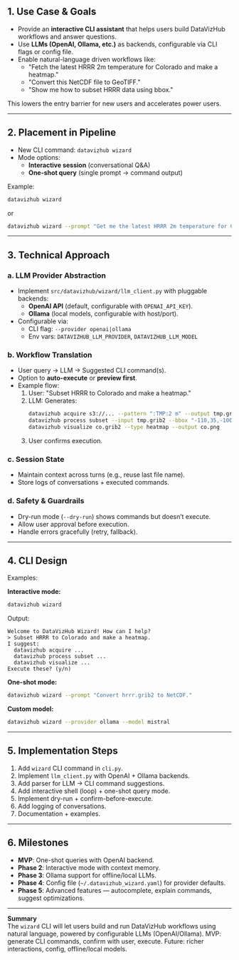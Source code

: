 ## 1. **Use Case & Goals**
- Provide an **interactive CLI assistant** that helps users build DataVizHub workflows and answer questions.  
- Use **LLMs (OpenAI, Ollama, etc.)** as backends, configurable via CLI flags or config file.  
- Enable natural-language driven workflows like:
  - "Fetch the latest HRRR 2m temperature for Colorado and make a heatmap."
  - "Convert this NetCDF file to GeoTIFF."
  - "Show me how to subset HRRR data using bbox."

This lowers the entry barrier for new users and accelerates power users.

---

## 2. **Placement in Pipeline**
- New CLI command: `datavizhub wizard`  
- Mode options:
  - **Interactive session** (conversational Q&A)  
  - **One-shot query** (single prompt → command output)  

Example:
```bash
datavizhub wizard
```
or
```bash
datavizhub wizard --prompt "Get me the latest HRRR 2m temperature for Colorado."
```

---

## 3. **Technical Approach**
### a. **LLM Provider Abstraction**
- Implement `src/datavizhub/wizard/llm_client.py` with pluggable backends:
  - **OpenAI API** (default, configurable with `OPENAI_API_KEY`).
  - **Ollama** (local models, configurable with host/port).
- Configurable via:
  - CLI flag: `--provider openai|ollama`
  - Env vars: `DATAVIZHUB_LLM_PROVIDER`, `DATAVIZHUB_LLM_MODEL`

### b. **Workflow Translation**
- User query → LLM → Suggested CLI command(s).
- Option to **auto-execute** or **preview first**.
- Example flow:
  1. User: "Subset HRRR to Colorado and make a heatmap."
  2. LLM: Generates:
     ```bash
     datavizhub acquire s3://... --pattern ":TMP:2 m" --output tmp.grib2
     datavizhub process subset --input tmp.grib2 --bbox "-110,35,-100,45" --output co.grib2
     datavizhub visualize co.grib2 --type heatmap --output co.png
     ```
  3. User confirms execution.

### c. **Session State**
- Maintain context across turns (e.g., reuse last file name).  
- Store logs of conversations + executed commands.

### d. **Safety & Guardrails**
- Dry-run mode (`--dry-run`) shows commands but doesn’t execute.  
- Allow user approval before execution.  
- Handle errors gracefully (retry, fallback).  

---

## 4. **CLI Design**
Examples:

**Interactive mode:**
```bash
datavizhub wizard
```
Output:
```
Welcome to DataVizHub Wizard! How can I help?
> Subset HRRR to Colorado and make a heatmap.
I suggest:
  datavizhub acquire ...
  datavizhub process subset ...
  datavizhub visualize ...
Execute these? (y/n)
```

**One-shot mode:**
```bash
datavizhub wizard --prompt "Convert hrrr.grib2 to NetCDF."
```

**Custom model:**
```bash
datavizhub wizard --provider ollama --model mistral
```

---

## 5. **Implementation Steps**
1. Add `wizard` CLI command in `cli.py`.  
2. Implement `llm_client.py` with OpenAI + Ollama backends.  
3. Add parser for LLM → CLI command suggestions.  
4. Add interactive shell (loop) + one-shot query mode.  
5. Implement dry-run + confirm-before-execute.  
6. Add logging of conversations.  
7. Documentation + examples.

---

## 6. **Milestones**
- **MVP**: One-shot queries with OpenAI backend.  
- **Phase 2**: Interactive mode with context memory.  
- **Phase 3**: Ollama support for offline/local LLMs.  
- **Phase 4**: Config file (`~/.datavizhub_wizard.yaml`) for provider defaults.  
- **Phase 5**: Advanced features — autocomplete, explain commands, suggest optimizations.

---

**Summary**  
The `wizard` CLI will let users build and run DataVizHub workflows using natural language, powered by configurable LLMs (OpenAI/Ollama). MVP: generate CLI commands, confirm with user, execute. Future: richer interactions, config, offline/local models.
